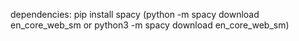 dependencies: 
pip install spacy
(python -m spacy download en_core_web_sm
or
python3 -m spacy download en_core_web_sm)
